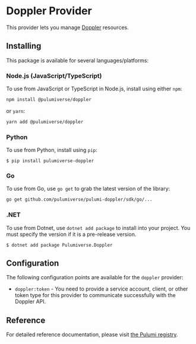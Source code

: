 # Doppler Provider

This provider lets you manage [Doppler](https://doppler.com/) resources.

## Installing

This package is available for several languages/platforms:

### Node.js (JavaScript/TypeScript)

To use from JavaScript or TypeScript in Node.js, install using either `npm`:

```bash
npm install @pulumiverse/doppler
```

or `yarn`:

```bash
yarn add @pulumiverse/doppler
```

### Python

To use from Python, install using `pip`:

```
$ pip install pulumiverse-doppler
```

### Go

To use from Go, use `go get` to grab the latest version of the library:

```bash
go get github.com/pulumiverse/pulumi-doppler/sdk/go/...
```

### .NET

To use from Dotnet, use `dotnet add package` to install into your project. You must specify the version if it is a pre-release version.


```
$ dotnet add package Pulumiverse.Doppler
```

## Configuration

The following configuration points are available for the `doppler` provider:

- `doppler:token` - You need to provide a service account, client, or other token type for this provider to communicate successfully with the Doppler API.

## Reference

For detailed reference documentation, please visit [the Pulumi registry](https://www.pulumi.com/registry/packages/doppler/api-docs/).
